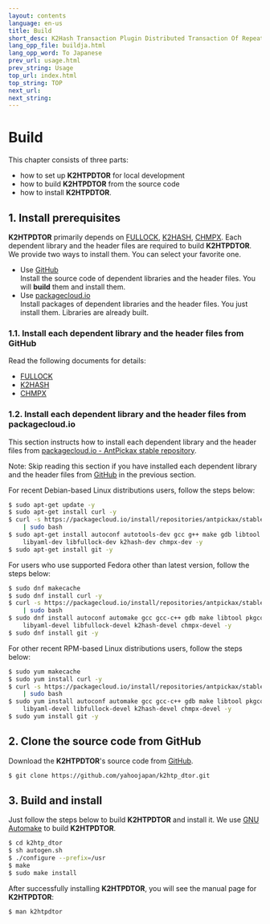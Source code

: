 ```yaml
---
layout: contents
language: en-us
title: Build
short_desc: K2Hash Transaction Plugin Distributed Transaction Of Repeater
lang_opp_file: buildja.html
lang_opp_word: To Japanese
prev_url: usage.html
prev_string: Usage
top_url: index.html
top_string: TOP
next_url: 
next_string: 
---
```


# Build

This chapter consists of three parts:

* how to set up **K2HTPDTOR** for local development
* how to build **K2HTPDTOR** from the source code
* how to install **K2HTPDTOR**.

## 1. Install prerequisites

**K2HTPDTOR** primarily depends on [FULLOCK](https://fullock.antpick.ax/index.html), [K2HASH](https://k2hash.antpick.ax/index.html), [CHMPX](https://chmpx.antpick.ax/index.html). Each dependent library and the header files are required to build **K2HTPDTOR**. We provide two ways to install them. You can select your favorite one.

* Use [GitHub](https://github.com/yahoojapan)  
  Install the source code of dependent libraries and the header files. You will **build** them and install them.
* Use [packagecloud.io](https://packagecloud.io/)  
  Install packages of dependent libraries and the header files. You just install them. Libraries are already built.

### 1.1. Install each dependent library and the header files from GitHub

Read the following documents for details:

* [FULLOCK](https://fullock.antpick.ax/build.html)
* [K2HASH](https://k2hash.antpick.ax/build.html)
* [CHMPX](https://chmpx.antpick.ax/build.html)

### 1.2. Install each dependent library and the header files from packagecloud.io

This section instructs how to install each dependent library and the header files from [packagecloud.io - AntPickax stable repository](https://packagecloud.io/antpickax/stable). 

Note: Skip reading this section if you have installed each dependent library and the header files from [GitHub](https://github.com/yahoojapan) in the previous section.

For recent Debian-based Linux distributions users, follow the steps below:
```bash
$ sudo apt-get update -y
$ sudo apt-get install curl -y
$ curl -s https://packagecloud.io/install/repositories/antpickax/stable/script.deb.sh \
    | sudo bash
$ sudo apt-get install autoconf autotools-dev gcc g++ make gdb libtool pkg-config \
    libyaml-dev libfullock-dev k2hash-dev chmpx-dev -y
$ sudo apt-get install git -y
```

For users who use supported Fedora other than latest version, follow the steps below:
```bash
$ sudo dnf makecache
$ sudo dnf install curl -y
$ curl -s https://packagecloud.io/install/repositories/antpickax/stable/script.rpm.sh \
    | sudo bash
$ sudo dnf install autoconf automake gcc gcc-c++ gdb make libtool pkgconfig \
    libyaml-devel libfullock-devel k2hash-devel chmpx-devel -y
$ sudo dnf install git -y
```

For other recent RPM-based Linux distributions users, follow the steps below:
```bash
$ sudo yum makecache
$ sudo yum install curl -y
$ curl -s https://packagecloud.io/install/repositories/antpickax/stable/script.rpm.sh \
    | sudo bash
$ sudo yum install autoconf automake gcc gcc-c++ gdb make libtool pkgconfig \
    libyaml-devel libfullock-devel k2hash-devel chmpx-devel -y
$ sudo yum install git -y
```

## 2. Clone the source code from GitHub

Download the **K2HTPDTOR**'s source code from [GitHub](https://github.com/yahoojapan/k2htp_dtor).
```bash
$ git clone https://github.com/yahoojapan/k2htp_dtor.git
```

## 3. Build and install

Just follow the steps below to build **K2HTPDTOR** and install it. We use [GNU Automake](https://www.gnu.org/software/automake/) to build **K2HTPDTOR**.
```bash
$ cd k2htp_dtor
$ sh autogen.sh
$ ./configure --prefix=/usr
$ make
$ sudo make install
```

After successfully installing **K2HTPDTOR**, you will see the manual page for **K2HTPDTOR**:
```bash
$ man k2htpdtor
```

